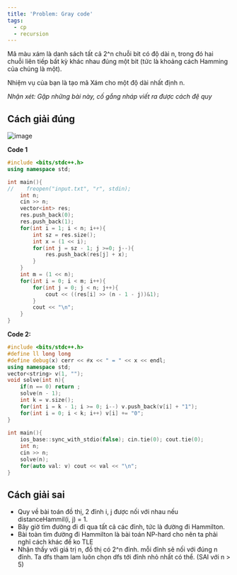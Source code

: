 ```yaml
---
title: 'Problem: Gray code'
tags:
  - cp
  - recursion
---
```


Mã màu xám là danh sách tất cả 2^n chuỗi bit có độ dài n, trong đó hai chuỗi liên tiếp bất kỳ khác nhau đúng một bit (tức là khoảng cách Hamming của chúng là một).

Nhiệm vụ của bạn là tạo mã Xám cho một độ dài nhất định n.

<!--more-->

*Nhận xét: Gặp những bài này, cố gắng nháp viết ra được cách đệ quy*

## Cách giải đúng

![image](https://user-images.githubusercontent.com/83690404/136924864-133193ea-f466-49e0-9f8e-c1960365a90c.png)

**Code 1**

```cpp
#include <bits/stdc++.h>
using namespace std;

int main(){
//    freopen("input.txt", "r", stdin);
    int n;
    cin >> n;
    vector<int> res;
    res.push_back(0);
    res.push_back(1);
    for(int i = 1; i < n; i++){
        int sz = res.size();
        int x = (1 << i);
        for(int j = sz - 1; j >=0; j--){
            res.push_back(res[j] + x);
        }
    }
    int m = (1 << n);
    for(int i = 0; i < m; i++){
        for(int j = 0; j < n; j++){
            cout << ((res[i] >> (n - 1 - j))&1);
        }
        cout << "\n";
    }
}
```
**Code 2:**

```cpp
#include <bits/stdc++.h>
#define ll long long
#define debug(x) cerr << #x << " = " << x << endl;
using namespace std;
vector<string> v(1, "");
void solve(int n){
	if(n == 0) return ;
	solve(n - 1);
	int k = v.size();
	for(int i = k - 1; i >= 0; i--) v.push_back(v[i] + "1");
	for(int i = 0; i < k; i++) v[i] += "0";
}
	
int main(){
	ios_base::sync_with_stdio(false); cin.tie(0); cout.tie(0);
	int n;
	cin >> n;
	solve(n);		
	for(auto val: v) cout << val << "\n";
}
```

## Cách giải sai

- Quy về bài toán đồ thị, 2 đỉnh i, j được nối với nhau nếu distanceHammil(i, j) = 1.
- Bây giờ tìm đường đi đi qua tất cả các đỉnh, tức là đường đi Hammilton.
- Bài toàn tìm đường đi Hammilton là bài toán NP-hard cho nên ta phải nghĩ cách khác để ko TLE
- Nhận thấy với giá trị n, đồ thị có 2^n đỉnh. mỗi đỉnh sẽ nối với đúng n đỉnh. Ta dfs tham lam luôn chọn dfs tới đỉnh nhỏ nhất có thể. (SAI với n > 5)



